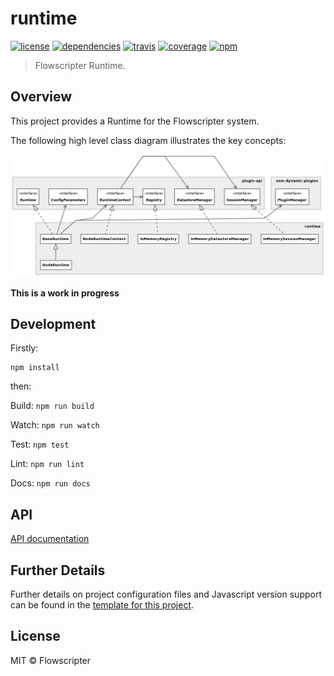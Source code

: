 # runtime
[![license](https://img.shields.io/github/license/flowscripter/runtime.svg)](https://github.com/flowscripter/runtime/blob/master/LICENSE)
[![dependencies](https://img.shields.io/david/flowscripter/runtime.svg)](https://david-dm.org/flowscripter/runtime)
[![travis](https://api.travis-ci.com/flowscripter/runtime.svg)](https://travis-ci.com/flowscripter/runtime)
[![coverage](https://sonarcloud.io/api/project_badges/measure?project=flowscripter_runtime&metric=coverage)](https://sonarcloud.io/dashboard?id=flowscripter_runtime)
[![npm](https://img.shields.io/npm/v/@flowscripter/runtime.svg)](https://www.npmjs.com/package/@flowscripter/runtime)

> Flowscripter Runtime.

## Overview

This project provides a Runtime for the Flowscripter system.

The following high level class diagram illustrates the key concepts:

![High Level Class Diagram](images/high_level_class_diagram.png "High Level Class Diagram")

**This is a work in progress**

## Development

Firstly:

```
npm install
```

then:

Build: `npm run build`

Watch: `npm run watch`

Test: `npm test`

Lint: `npm run lint`

Docs: `npm run docs`

## API

[API documentation](https://flowscripter.github.io/runtime)

## Further Details

Further details on project configuration files and Javascript version support can be found in
the [template for this project](https://github.com/flowscripter/ts-template/blob/master/README.md#overview).

## License

MIT © Flowscripter
